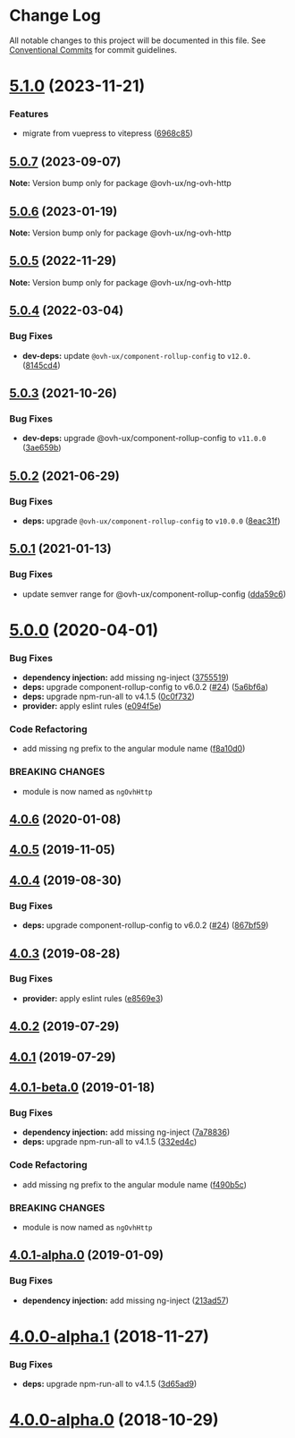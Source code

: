 # Change Log

All notable changes to this project will be documented in this file.
See [Conventional Commits](https://conventionalcommits.org) for commit guidelines.

# [5.1.0](https://github.com/ovh/manager/compare/@ovh-ux/ng-ovh-http@5.0.7...@ovh-ux/ng-ovh-http@5.1.0) (2023-11-21)


### Features

* migrate from vuepress to vitepress ([6968c85](https://github.com/ovh/manager/commit/6968c85f00e19c41bc240abb37a50e9dacf9c5e5))





## [5.0.7](https://github.com/ovh/manager/compare/@ovh-ux/ng-ovh-http@5.0.6...@ovh-ux/ng-ovh-http@5.0.7) (2023-09-07)

**Note:** Version bump only for package @ovh-ux/ng-ovh-http





## [5.0.6](https://github.com/ovh/manager/compare/@ovh-ux/ng-ovh-http@5.0.5...@ovh-ux/ng-ovh-http@5.0.6) (2023-01-19)

**Note:** Version bump only for package @ovh-ux/ng-ovh-http





## [5.0.5](https://github.com/ovh/manager/compare/@ovh-ux/ng-ovh-http@5.0.4...@ovh-ux/ng-ovh-http@5.0.5) (2022-11-29)

**Note:** Version bump only for package @ovh-ux/ng-ovh-http





## [5.0.4](https://github.com/ovh/manager/compare/@ovh-ux/ng-ovh-http@5.0.3...@ovh-ux/ng-ovh-http@5.0.4) (2022-03-04)


### Bug Fixes

* **dev-deps:** update `@ovh-ux/component-rollup-config` to `v12.0.` ([8145cd4](https://github.com/ovh/manager/commit/8145cd44a34cec071db4b5267182705625951077))



## [5.0.3](https://github.com/ovh/manager/compare/@ovh-ux/ng-ovh-http@5.0.2...@ovh-ux/ng-ovh-http@5.0.3) (2021-10-26)


### Bug Fixes

* **dev-deps:** upgrade @ovh-ux/component-rollup-config to `v11.0.0` ([3ae659b](https://github.com/ovh/manager/commit/3ae659bea59244fd5660375b9dac52055cc374b0))



## [5.0.2](https://github.com/ovh/manager/compare/@ovh-ux/ng-ovh-http@5.0.1...@ovh-ux/ng-ovh-http@5.0.2) (2021-06-29)


### Bug Fixes

* **deps:** upgrade `@ovh-ux/component-rollup-config` to `v10.0.0` ([8eac31f](https://github.com/ovh/manager/commit/8eac31f81e46d1570c131cf55788d6435842ab6d))



## [5.0.1](https://github.com/ovh/manager/compare/@ovh-ux/ng-ovh-http@5.0.0...@ovh-ux/ng-ovh-http@5.0.1) (2021-01-13)


### Bug Fixes

* update semver range for @ovh-ux/component-rollup-config ([dda59c6](https://github.com/ovh/manager/commit/dda59c6b71cb4ad9ab98f06a0bf995a7eb45a1d9))



# [5.0.0](https://github.com/ovh/manager/compare/@ovh-ux/ng-ovh-http@4.0.6...@ovh-ux/ng-ovh-http@5.0.0) (2020-04-01)


### Bug Fixes

* **dependency injection:** add missing ng-inject ([3755519](https://github.com/ovh/manager/commit/37555193b21f2b6c0472a8f5b583faeed3f49a43))
* **deps:** upgrade component-rollup-config to v6.0.2 ([#24](https://github.com/ovh/manager/issues/24)) ([5a6bf6a](https://github.com/ovh/manager/commit/5a6bf6ad5b4658fbb7ce77728153871c6aca99e8))
* **deps:** upgrade npm-run-all to v4.1.5 ([0c0f732](https://github.com/ovh/manager/commit/0c0f732311c124efb10890d2925c9c6ba23f8d02))
* **provider:** apply eslint rules ([e094f5e](https://github.com/ovh/manager/commit/e094f5ed5b032f72aa328cb8c2dab51f234a77e4))


### Code Refactoring

* add missing ng prefix to the angular module name ([f8a10d0](https://github.com/ovh/manager/commit/f8a10d0a9842b2b2979a65da221e3e8ab211cde6))


### BREAKING CHANGES

* module is now named as `ngOvhHttp`



## [4.0.6](https://github.com/ovh-ux/ng-ovh-http/compare/v4.0.5...v4.0.6) (2020-01-08)



## [4.0.5](https://github.com/ovh-ux/ng-ovh-http/compare/v4.0.4...v4.0.5) (2019-11-05)



## [4.0.4](https://github.com/ovh-ux/ng-ovh-http/compare/v4.0.3...v4.0.4) (2019-08-30)


### Bug Fixes

* **deps:** upgrade component-rollup-config to v6.0.2 ([#24](https://github.com/ovh-ux/ng-ovh-http/issues/24)) ([867bf59](https://github.com/ovh-ux/ng-ovh-http/commit/867bf59))



## [4.0.3](https://github.com/ovh-ux/ng-ovh-http/compare/v4.0.2...v4.0.3) (2019-08-28)


### Bug Fixes

* **provider:** apply eslint rules ([e8569e3](https://github.com/ovh-ux/ng-ovh-http/commit/e8569e3))



## [4.0.2](https://github.com/ovh-ux/ng-ovh-http/compare/v4.0.1...v4.0.2) (2019-07-29)



## [4.0.1](https://github.com/ovh-ux/ng-ovh-http/compare/v4.0.1-beta.0...v4.0.1) (2019-07-29)



## [4.0.1-beta.0](https://github.com/ovh-ux/ng-ovh-http/compare/v3.0.1...v4.0.1-beta.0) (2019-01-18)


### Bug Fixes

* **dependency injection:** add missing ng-inject ([7a78836](https://github.com/ovh-ux/ng-ovh-http/commit/7a78836))
* **deps:** upgrade npm-run-all to v4.1.5 ([332ed4c](https://github.com/ovh-ux/ng-ovh-http/commit/332ed4c))


### Code Refactoring

* add missing ng prefix to the angular module name ([f490b5c](https://github.com/ovh-ux/ng-ovh-http/commit/f490b5c))


### BREAKING CHANGES

* module is now named as `ngOvhHttp`



## [4.0.1-alpha.0](https://github.com/ovh-ux/ovh-angular-http/compare/v4.0.0-alpha.1...v4.0.1-alpha.0) (2019-01-09)


### Bug Fixes

* **dependency injection:** add missing ng-inject ([213ad57](https://github.com/ovh-ux/ovh-angular-http/commit/213ad57))



# [4.0.0-alpha.1](https://github.com/ovh-ux/ovh-angular-http/compare/v4.0.0-alpha.0...v4.0.0-alpha.1) (2018-11-27)


### Bug Fixes

* **deps:** upgrade npm-run-all to v4.1.5 ([3d65ad9](https://github.com/ovh-ux/ovh-angular-http/commit/3d65ad9))



<a name="4.0.0-alpha.0"></a>
# [4.0.0-alpha.0](https://github.com/ovh-ux/ovh-angular-http/compare/v3.0.1...v4.0.0-alpha.0) (2018-10-29)
